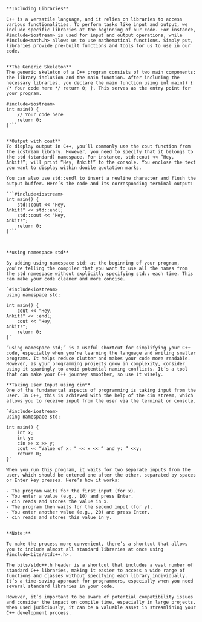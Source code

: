 ```
**Including Libraries**

C++ is a versatile language, and it relies on libraries to access various functionalities. To perform tasks like input and output, we include specific libraries at the beginning of our code. For instance, #include<iostream> is used for input and output operations, while #include<math.h> allows us to use mathematical functions. Simply put, libraries provide pre-built functions and tools for us to use in our code.


**The Generic Skeleton**
The generic skeleton of a C++ program consists of two main components: the library inclusion and the main function. After including the necessary libraries, you declare the main function using int main() { /* Your code here */ return 0; }. This serves as the entry point for your program.

#include<iostream>
int main() {
    // Your code here
    return 0;
}```


**Output with cout**
To display output in C++, you’ll commonly use the cout function from the iostream library. However, you need to specify that it belongs to the std (standard) namespace. For instance, std::cout << “Hey, Ankit!”; will print “Hey, Ankit!” to the console. You enclose the text you want to display within double quotation marks.

You can also use std::endl to insert a newline character and flush the output buffer. Here’s the code and its corresponding terminal output:

```#include<iostream>
int main() {
    std::cout << "Hey, 
Ankit!" << std::endl;
    std::cout << "Hey, 
Ankit!";
    return 0;
}```



**using namespace std**

By adding using namespace std; at the beginning of your program, you’re telling the compiler that you want to use all the names from the std namespace without explicitly specifying std:: each time. This can make your code cleaner and more concise.

`#include<iostream>
using namespace std;

int main() {
    cout << "Hey, 
Ankit!" << :endl;
    cout << "Hey, 
Ankit!";
    return 0;
}`

“using namespace std;” is a useful shortcut for simplifying your C++ code, especially when you’re learning the language and writing smaller programs. It helps reduce clutter and makes your code more readable. However, as your programming projects grow in complexity, consider using it sparingly to avoid potential naming conflicts. It’s a tool that can make your C++ journey smoother, so use it wisely.

**Taking User Input using cin**
One of the fundamental aspects of programming is taking input from the user. In C++, this is achieved with the help of the cin stream, which allows you to receive input from the user via the terminal or console.

`#include<iostream>
using namespace std;

int main() {
    int x;
    int y;
    cin >> x >> y;
    cout << "Value of x: " << x << “ and y: “ <<y;
    return 0;
}`

When you run this program, it waits for two separate inputs from the user, which should be entered one after the other, separated by spaces or Enter key presses. Here’s how it works:

- The program waits for the first input (for x).
- You enter a value (e.g., 10) and press Enter.
- cin reads and stores the value in x.
- The program then waits for the second input (for y).
- You enter another value (e.g., 20) and press Enter.
- cin reads and stores this value in y.


**Note:** 

To make the process more convenient, there’s a shortcut that allows you to include almost all standard libraries at once using #include<bits/stdc++.h>.

The bits/stdc++.h header is a shortcut that includes a vast number of standard C++ libraries, making it easier to access a wide range of functions and classes without specifying each library individually. It’s a time-saving approach for programmers, especially when you need several standard libraries in your code.

However, it’s important to be aware of potential compatibility issues and consider the impact on compile time, especially in large projects. When used judiciously, it can be a valuable asset in streamlining your C++ development process.

